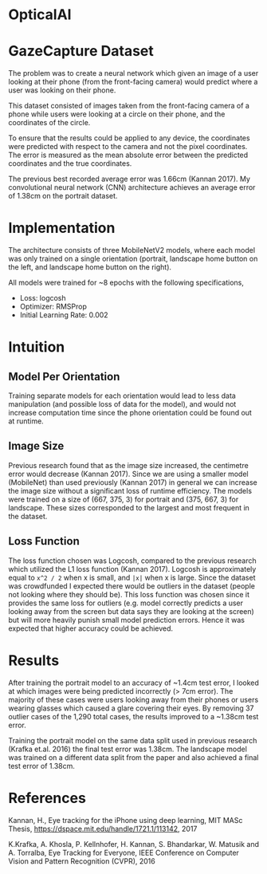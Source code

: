 # OpticalAI

# GazeCapture Dataset 

The problem was to create a neural network which given an image of a user looking at their phone (from the front-facing camera) would predict where a user was looking on their phone.

This dataset consisted of images taken from the front-facing camera of a phone while users were looking at a circle on their phone, and the coordinates of the circle. 

To ensure that the results could be applied to any device, the coordinates were predicted with respect to the camera and not the pixel coordinates. The error is measured as the mean absolute error between the predicted coordinates and the true coordinates.

The previous best recorded average error was 1.66cm (Kannan 2017). My convolutional neural network (CNN) architecture achieves an average error of 1.38cm on the portrait dataset.

# Implementation
The architecture consists of three MobileNetV2 models, where each model was only trained on a single orientation (portrait, landscape home button on the left, and landscape home button on the right).

All models were trained for ~8 epochs with the following specifications,
- Loss: logcosh
- Optimizer: RMSProp
- Initial Learning Rate: 0.002 

# Intuition

## Model Per Orientation
Training separate models for each orientation would lead to less data manipulation (and possible loss of data for the model), and would not increase computation time since the phone orientation could be found out at runtime. 

## Image Size
Previous research found that as the image size increased, the centimetre error would decrease (Kannan 2017). Since we are using a smaller model (MobileNet) than used previously (Kannan 2017) in general we can increase the image size without a significant loss of runtime efficiency. The models were trained on a size of (667, 375, 3) for portrait and (375, 667, 3) for landscape. These sizes corresponded to the largest and most frequent in the dataset.

## Loss Function
The loss function chosen was Logcosh, compared to the previous research which utilized the L1 loss function (Kannan 2017). Logcosh is approximately equal to `x^2 / 2` when x is small, and `|x|` when x is large. Since the dataset was crowdfunded I expected there would be outliers in the dataset (people not looking where they should be). This loss function was chosen since it provides the same loss for outliers (e.g. model correctly predicts a user looking away from the screen but data says they are looking at the screen) but will more heavily punish small model prediction errors. Hence it was expected that higher accuracy could be achieved.

# Results 

After training the portrait model to an accuracy of ~1.4cm test error, I looked at which images were being predicted incorrectly (> 7cm error). The majority of these cases were users looking away from their phones or users wearing glasses which caused a glare covering their eyes. By removing 37 outlier cases of the 1,290 total cases, the results improved to a  ~1.38cm test error. 

Training the portrait model on the same data split used in previous research (Krafka et.al. 2016) the final test error was 1.38cm. The landscape model was trained on a different data split from the paper and also achieved a final test error of 1.38cm.

# References
Kannan, H., Eye tracking for the iPhone using deep learning, MIT MASc Thesis, https://dspace.mit.edu/handle/1721.1/113142, 2017

K.Krafka, A. Khosla, P. Kellnhofer, H. Kannan, S. Bhandarkar, W. Matusik and A. Torralba, Eye Tracking for Everyone, IEEE Conference on Computer Vision and Pattern Recognition (CVPR), 2016
